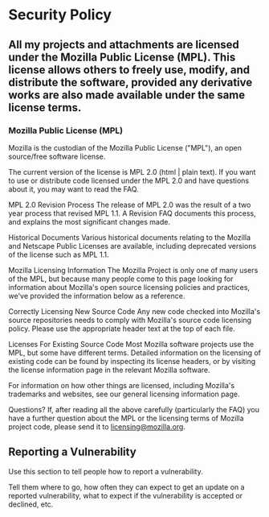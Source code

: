 # Security Policy

## All my projects and attachments are licensed under the Mozilla Public License (MPL). This license allows others to freely use, modify, and distribute the software, provided any derivative works are also made available under the same license terms.

### Mozilla Public License (MPL)

Mozilla is the custodian of the Mozilla Public License ("MPL"), an open source/free software license.

The current version of the license is MPL 2.0 (html | plain text). If you want to use or distribute code licensed under the MPL 2.0 and have questions about it, you may want to read the FAQ.

MPL 2.0 Revision Process
The release of MPL 2.0 was the result of a two year process that revised MPL 1.1. A Revision FAQ documents this process, and explains the most significant changes made.

Historical Documents
Various historical documents relating to the Mozilla and Netscape Public Licenses are available, including deprecated versions of the license such as MPL 1.1.

Mozilla Licensing Information
The Mozilla Project is only one of many users of the MPL, but because many people come to this page looking for information about Mozilla's open source licensing policies and practices, we've provided the information below as a reference.

Correctly Licensing New Source Code
Any new code checked into Mozilla's source repositories needs to comply with Mozilla's source code licensing policy. Please use the appropriate header text at the top of each file.

Licenses For Existing Source Code
Most Mozilla software projects use the MPL, but some have different terms. Detailed information on the licensing of existing code can be found by inspecting its license headers, or by visiting the license information page in the relevant Mozilla software.

For information on how other things are licensed, including Mozilla's trademarks and websites, see our general licensing information page.

Questions?
If, after reading all the above carefully (particularly the FAQ) you have a further question about the MPL or the licensing terms of Mozilla project code, please send it to licensing@mozilla.org.

## Reporting a Vulnerability

Use this section to tell people how to report a vulnerability.

Tell them where to go, how often they can expect to get an update on a
reported vulnerability, what to expect if the vulnerability is accepted or
declined, etc.
